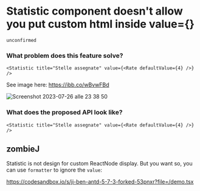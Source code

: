 # Statistic component doesn't allow you put custom html inside value={}

`unconfirmed`

### What problem does this feature solve?

```tsx
<Statistic title="Stelle assegnate" value={<Rate defaultValue={4} />} />
```

See image here: https://ibb.co/wBvwFBd

![Screenshot 2023-07-26 alle 23 38 50](https://github.com/ant-design/ant-design/assets/40239902/06a6b5dc-31a9-44de-8772-5bc68981c68d)

### What does the proposed API look like?

```tsx
<Statistic title="Stelle assegnate" value={<Rate defaultValue={4} />} />
```

<!-- generated by ant-design-issue-helper. DO NOT REMOVE -->

## zombieJ

Statistic is not design for custom ReactNode display. But you want so, you can use `formatter` to ignore the `value`:

https://codesandbox.io/s/ji-ben-antd-5-7-3-forked-53pnxr?file=/demo.tsx
